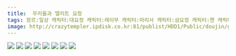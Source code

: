 ```yaml
---
title:  우리들과 엘리트 요정
tags: 장르:일상 캐릭터:대요정 캐릭터:레이무 캐릭터:마리사 캐릭터:삼요정 캐릭터:첸 캐릭터:치르노 캐릭터:케이네 캐릭터:클라운피스 もや造 동방_웹코믹
image: http://crazytempler.ipdisk.co.kr:81/publist/HDD1/Public/doujin/ghap/5444/001.jpg
---
```

<img src="http://crazytempler.ipdisk.co.kr:81/publist/HDD1/Public/doujin/ghap/5444/001.jpg">
<img src="http://crazytempler.ipdisk.co.kr:81/publist/HDD1/Public/doujin/ghap/5444/002.jpg">
<img src="http://crazytempler.ipdisk.co.kr:81/publist/HDD1/Public/doujin/ghap/5444/003.jpg">
<img src="http://crazytempler.ipdisk.co.kr:81/publist/HDD1/Public/doujin/ghap/5444/004.jpg">
<img src="http://crazytempler.ipdisk.co.kr:81/publist/HDD1/Public/doujin/ghap/5444/005.jpg">
<img src="http://crazytempler.ipdisk.co.kr:81/publist/HDD1/Public/doujin/ghap/5444/006.jpg">
<img src="http://crazytempler.ipdisk.co.kr:81/publist/HDD1/Public/doujin/ghap/5444/007.jpg">
<img src="http://crazytempler.ipdisk.co.kr:81/publist/HDD1/Public/doujin/ghap/5444/008.jpg">
